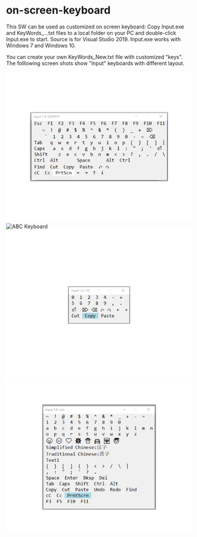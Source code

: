 # on-screen-keyboard
This SW can be used as customized on screen keyboard:
Copy Input.exe and KeyWords_...txt files to a local folder on your PC and double-click Input.exe to start.
Source is for Visual Studio 2019.
Input.exe works with Windows 7 and Windows 10.

You can create your own KeyWords_New.txt file with customized "keys".
The folllowing screen shots show "Input" keyboards with different layout.

![QWERTY Keyboard](/KeyWords_QWERTY.png?raw=true)
![ABC Keyboard](/KeyWords_ABC.png?raw=true)
![123 Keyboard](/KeyWords_123.png?raw=true)
![Mix Keyboard](/KeyWords_mix.png?raw=true)
